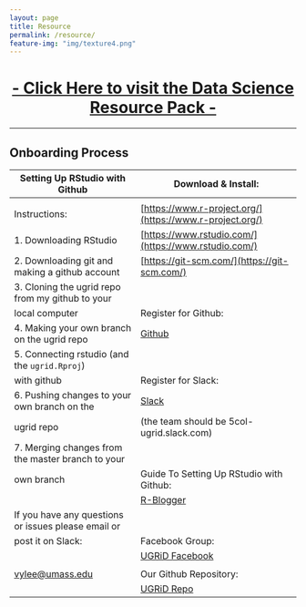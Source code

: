 ```yaml
---
layout: page
title: Resource
permalink: /resource/
feature-img: "img/texture4.png"
--- 
```


<center><h1><a href="https://docs.google.com/document/d/1ybqfYYISGWTvPbdcLfyf95g8Sx3HmcP7qFnsJLpAnOw/edit">- Click Here to visit the Data Science Resource Pack -</a></h1></center>                                                          

-----

<h2> Onboarding Process </h2>

Setting Up RStudio with Github                              | Download & Install:
----------------------------------------------------------- | -----------------------------------------------------------
                                                            | 
Instructions:                                               | [https://www.r-project.org/](https://www.r-project.org/) 
1. Downloading RStudio                                      | [https://www.rstudio.com/](https://www.rstudio.com/)  
2. Downloading git and making a github account              | [https://git-scm.com/](https://git-scm.com/)  
3. Cloning the ugrid repo from my github to your            |  
  local computer                                            | Register for Github:
4. Making your own branch on the ugrid repo                 | [Github](https://github.com/) 
5. Connecting rstudio (and the `ugrid.Rproj`)               | 
  with github                                               | Register for Slack:
6. Pushing changes to your own branch on the                | [Slack](https://slack.com/) 
  ugrid repo                                                | (the team should be 5col-ugrid.slack.com)
7. Merging changes from the master branch to your           |     
  own branch                                                | Guide To Setting Up RStudio with Github:   
                                                            | [R-Blogger](https://www.r-bloggers.com/rstudio-and-github/)   
If you have any questions or issues please email or         | 
post it on Slack:                                           | Facebook Group:
                                                            | [UGRiD Facebook](https://www.facebook.com/groups/787225494648469/)
                                                            | 
vylee@umass.edu                                             | Our Github Repository:
                                                            | [UGRiD Repo](https://github.com/tommyjee/ugrid) 
                                                            
                                                            
